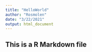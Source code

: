 ```yaml
---
title: "HelloWorld"
author: "Rosmolen"
date: "3/22/2021"
output: html_document
---
```


## This is a R Markdown file
